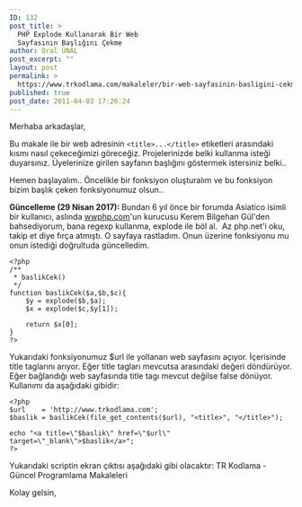 ```yaml
---
ID: 132
post_title: >
  PHP Explode Kullanarak Bir Web
  Sayfasının Başlığını Çekme
author: Oral ÜNAL
post_excerpt: ""
layout: post
permalink: >
  https://www.trkodlama.com/makaleler/bir-web-sayfasinin-basligini-cekme-132.html
published: true
post_date: 2011-04-03 17:26:24
---
```

Merhaba arkadaşlar,

Bu makale ile bir web adresinin <code>&lt;title&gt;...&lt;/title&gt;</code> etiketleri arasındaki kısmı nasıl çekeceğimizi göreceğiz. Projelerinizde belki kullanma isteği duyarsınız. Üyelerinize girilen sayfanın başlığını göstermek istersiniz belki..

Hemen başlayalım.. Öncelikle bir fonksiyon oluşturalım ve bu fonksiyon bizim başlık çeken fonksiyonumuz olsun..

<strong>Güncelleme (29 Nisan 2017): </strong>Bundan 6 yıl önce bir forumda Asiatico isimli bir kullanıcı, aslında <a href="http://wwphp.com">wwphp.com</a>'un kurucusu Kerem Bilgehan Gül'den bahsediyorum, bana regexp kullanma, explode ile böl al.  Az php.net'i oku, takip et diye fırça atmıştı. O sayfaya rastladım. Onun üzerine fonksiyonu mu onun istediği doğrultuda güncelledim.

<pre class="line-numbers"><code class="language-php">&lt;?php  
/** 
 * baslikCek() 
 */  
function baslikCek($a,$b,$c){ 
    $y = explode($b,$a); 
    $x = explode($c,$y[1]); 
    
    return $x[0]; 
}  
?&gt;</code></pre>

Yukarıdaki fonksiyonumuz $url ile yollanan web sayfasını açıyor. İçerisinde title taglarını arıyor. Eğer title tagları mevcutsa arasındaki değeri döndürüyor. Eğer bağlandığı web sayfasında title tagı mevcut değilse false dönüyor. Kullanımı da aşağıdaki gibidir:

<pre class="line-numbers"><code class="language-php">&lt;?php  
$url    = 'http://www.trkodlama.com';  
$baslik = baslikCek(file_get_contents($url), "&lt;title&gt;", "&lt;/title&gt;");

echo "&lt;a title=\"$baslik\" href=\"$url\" target=\"_blank\"&gt;$baslik&lt;/a&gt;";
?&gt;</code></pre>

Yukarıdaki scriptin ekran çıktısı aşağıdaki gibi olacaktır:
TR Kodlama - Güncel Programlama Makaleleri

Kolay gelsin,